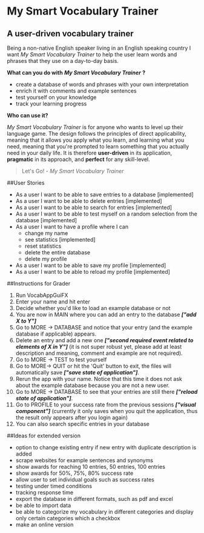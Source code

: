 # My Smart Vocabulary Trainer

## A user-driven vocabulary trainer


Being a non-native English speaker living in an English speaking
country I want *My Smart Vocabulary Trainer* to help the user learn words and phrases that they use on a day-to-day basis.
  
**What can you do with** ***My Smart Vocabulary Trainer*** **?**
-  create a database of words and phrases with your own interpretation  
-  enrich it with comments and example sentences
-  test yourself on your knowledge 
-  track your learning progress 

**Who can use it?**

*My Smart Vocabulary Trainer* is for anyone who wants to level up their 
language game. The design follows the principles of direct applicability, meaning that it allows you apply what you learn, and
learning what you need, meaning that you're prompted to learn something that you actually need in your daily life.
It is therefore **user-driven** in its application, **pragmatic** in its approach, and **perfect** for any skill-level.

> Let's Go! - *My Smart Vocabulary Trainer*
 
##User Stories
- As a user I want to be able to save entries to a database [implemented]
- As a user I want to be able to delete entries [implemented]
- As a user I want to be able to search for entries [implemented]
- As a user I want to be able to test myself on a random selection from the database [implemented]
- As a user I want to have a profile where I can 
    - change my name
    - see statistics [implemented]
    - reset statistics
    - delete the entire database
    - delete my profile
 - As a user I want to be able to save my profile [implemented]
 - As a user I want to be able to reload my profile [implemented]
 
 ##Instructions for Grader
 1) Run VocabAppGuiFX
 2) Enter your name and hit enter
 3) Decide whether you'd like to load an example database or not
 4) You are now in MAIN where you can add an entry to the database ***["add X to Y"]***
 5) Go to MORE -> DATABASE and notice that your entry (and the example database if applicable) appears.
 6) Delete an entry and add a new one ***["second required event related to elements of X in Y"]***
 (it is not super robust yet, please add at least description and meaning, comment and example are not required).
 7) Go to MORE -> TEST to test yourself
 8) Go to MORE-> QUIT or hit the 'Quit' button to exit, the files will automatically 
 save ***["save state of application"]***.
 9) Rerun the app with your name. Notice that this time it does not ask about the example database because you are not
 a new user.
 10) Go to MORE -> DATABASE to see that your entries are still there ***["reload state of application"]***.
 11) Go to PROFILE to your success rate from the previous sessions ***["visual component"]*** (currently it only saves when
 you quit the application, thus the result only appears after you login again)
12) You can also search specific entries in your database

##Ideas for extended version
- option to change existing entry if new entry with duplicate description is added
- scrape websites for example sentences and synonyms
- show awards for reaching 10 entries, 50 entries, 100 entries
- show awards for 50%, 75%, 80% success rate
- allow user to set individual goals such as success rates
- testing under timed conditions
- tracking response time 
- export the database in different formats, such as pdf and excel
- be able to import data
- be able to categorize my vocabulary in different categories and display only certain categories which a checkbox
- make an online version